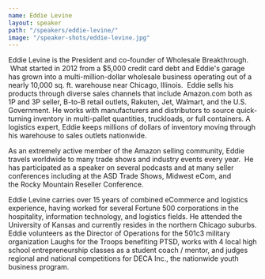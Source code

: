 ```yaml
---
name: Eddie Levine
layout: speaker
path: "/speakers/eddie-levine/"
image: "/speaker-shots/eddie-levine.jpg"
---
```


Eddie Levine is the President and co-founder of Wholesale Breakthrough.  What started in 2012 from a $5,000 credit card debt and Eddie's garage has grown into a multi-million-dollar wholesale business operating out of a nearly 10,000 sq. ft. warehouse near Chicago, Illinois.  Eddie sells his products through diverse sales channels that include Amazon.com both as 1P and 3P seller, B-to-B retail outlets, Rakuten, Jet, Walmart, and the U.S. Government. He works with manufacturers and distributors to source quick-turning inventory in multi-pallet quantities, truckloads, or full containers. A logistics expert, Eddie keeps millions of dollars of inventory moving through his warehouse to sales outlets nationwide.

As an extremely active member of the Amazon selling community, Eddie travels worldwide to many trade shows and industry events every year.  He has participated as a speaker on several podcasts and at many seller conferences including at the ASD Trade Shows, Midwest eCom, and the Rocky Mountain Reseller Conference.

Eddie Levine carries over 15 years of combined eCommerce and logistics experience, having worked for several Fortune 500 corporations in the hospitality, information technology, and logistics fields. He attended the University of Kansas and currently resides in the northern Chicago suburbs. Eddie volunteers as the Director of Operations for the 501c3 military organization Laughs for the Troops benefiting PTSD, works with 4 local high school entrepreneurship classes as a student coach / mentor, and judges regional and national competitions for DECA Inc., the nationwide youth business program.

